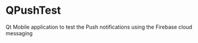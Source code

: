 # QPushTest
Qt Mobile application to test the Push notifications using the Firebase cloud messaging

